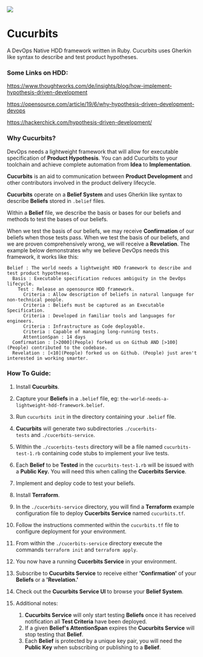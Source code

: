 <img src="https://media.giphy.com/media/3oEduQAsYcJKQH2XsI/giphy.gif" >

# Cucurbits

A DevOps Native HDD framework written in Ruby. Cucurbits uses Gherkin like syntax to describe and test product hypotheses.

### Some Links on HDD:

https://www.thoughtworks.com/de/insights/blog/how-implement-hypothesis-driven-development

https://opensource.com/article/19/6/why-hypothesis-driven-development-devops

https://hackerchick.com/hypothesis-driven-development/

### Why Cucurbits?

DevOps needs a lightweight framework that will allow for executable specification of **Product Hypothesis**. You can add Cucurbits to your toolchain and achieve complete automation from **Idea** to **Implementation**.

**Cucurbits** is an aid to communication between **Product Development** and other contributors involved in the product delivery lifecycle.

**Cucurbits** operate on a **Belief System** and uses Gherkin like syntax to describe **Beliefs** stored in `.belief` files.

Within a **Belief** file, we describe the basis or bases for our beliefs and methods to test the bases of our beliefs. 

When we test the basis of our beliefs, we may receive **Confirmation** of our beliefs when those tests pass. When we test the basis of our beliefs, and we are proven comprehensively wrong, we will receive a **Revelation**. The example below demonstrates why we believe DevOps needs this framework, it works like this:

````
Belief : The world needs a lightweight HDD framework to describe and test product hypotheses.
  Basis : Executable specification reduces ambiguity in the DevOps lifecycle.
    Test : Release an opensource HDD framework.
      Criteria : Allow description of beliefs in natural language for non-technical people.
      Criteria : Beliefs must be captured as an Executable Specification.
      Criteria : Developed in familiar tools and languages for engineers.
      Criteria : Infrastructure as Code deployable.
      Criteria : Capable of managing long-running tests.
      AttentionSpan : 14 days
  Comfirmation : [>2000](People) forked us on Github AND [>100](People) contributed to the codebase.
  Revelation : [<10](People) forked us on Github. (People) just aren't interested in working smarter.
````

### How To Guide:

1. Install **Cucurbits**.

2. Capture your **Beliefs** in a `.belief` file, eg: `the-world-needs-a-lightweight-hdd-framework.belief`.

3. Run `cucurbits init` in the directory containing your `.belief` file.

4. **Cucurbits** will generate two subdirectories `./cucerbits-tests` and `./cucerbits-service`.

5. Within the `./cucerbits-tests` directory will be a file named `cucurbits-test-1.rb` containing code stubs to implement your live tests.

6. Each **Belief** to be **Tested** in the `cucurbits-test-1.rb` will be issued with a **Public Key.** You will need this when calling the **Cucerbits Service**.

7. Implement and deploy code to test your beliefs.

8. Install **Terraform**.

9. In the `./cucerbits-service` directory, you will find a **Terraform** example configuration file to deploy **Cucerbits Service** named `cucurbits.tf`.

10. Follow the instructions commented within the `cucurbits.tf` file to configure deployment for your environment.

11. From within the `./cucerbits-service` directory execute the commands `terraform init` and `terraform apply`.

12. You now have a running **Cucerbits Service** in your environment.

13. Subscribe to **Cucurbits Service** to receive either **'Confirmation'** of your **Beliefs** or a **'Revelation.'**

14. Check out the **Cucurbits Service UI** to browse your **Belief System**.

15. Additional notes:
    1. **Cucurbits Service** will only start testing **Beliefs** once it has received notification all **Test Criteria** have been deployed.
    2. If a given **Belief's AttentionSpan** expires the **Cucurbits Service** will stop testing that **Belief**.
    3. Each **Belief** is protected by a unique key pair, you will need the **Public Key** when subscribing or publishing to a **Belief**.
